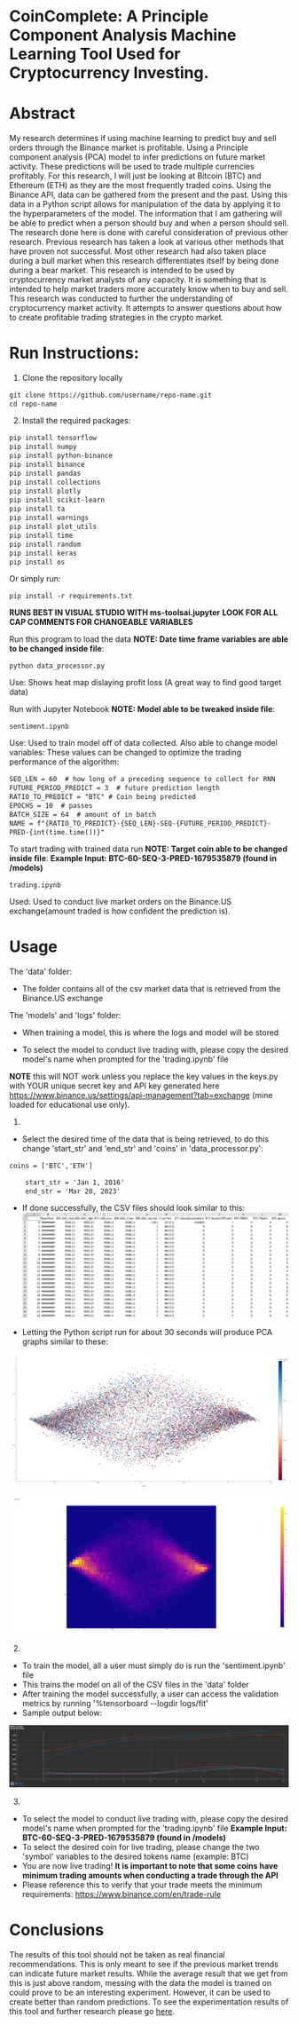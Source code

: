 # CoinComplete: A Principle Component Analysis Machine Learning Tool Used for Cryptocurrency Investing.

# Abstract

My research determines if using machine learning to predict buy and sell orders through the Binance market is profitable.  Using a Principle component analysis (PCA) model to infer predictions on future market activity.  These predictions will be used to trade multiple currencies profitably.  For this research, I will just be looking at Bitcoin (BTC) and Ethereum (ETH) as they are the most frequently traded coins. Using the Binance API, data can be gathered from the present and the past.  Using this data in a Python script allows for manipulation of the data by applying it to the hyperparameters of the model.  The information that I am gathering will be able to predict when a person should buy and when a person should sell.  The research done here is done with careful consideration of previous other research.  Previous research has taken a look at various other methods that have proven not successful.  Most other research had also taken place during a bull market when this research differentiates itself by being done during a bear market. This research is intended to be used by cryptocurrency market analysts of any capacity.  It is something that is intended to help market traders more accurately know when to buy and sell.  This research was conducted to further the understanding of cryptocurrency market activity.  It attempts to answer questions about how to create profitable trading strategies in the crypto market.

# Run Instructions:

1. Clone the repository locally
```
git clone https://github.com/username/repo-name.git
cd repo-name
```

2. Install the required packages:
```
pip install tensorflow
pip install numpy
pip install python-binance
pip install binance
pip install pandas
pip install collections
pip install plotly
pip install scikit-learn
pip install ta
pip install warnings
pip install plot_utils
pip install time
pip install random
pip install keras
pip install os
```

Or simply run:
```
pip install -r requirements.txt
```

**RUNS BEST IN VISUAL STUDIO WITH ms-toolsai.jupyter**
**LOOK FOR ALL CAP COMMENTS FOR CHANGEABLE VARIABLES**

Run this program to load the data **NOTE: Date time frame variables are able to be changed inside file**:
```
python data_processor.py
```
Use: Shows heat map dislaying profit loss (A great way to find good target data)

Run with Jupyter Notebook **NOTE: Model able to be tweaked inside file**:
```
sentiment.ipynb
```
Use: Used to train model off of data collected. Also able to change model variables:
These values can be changed to optimize the trading performance of the algorithm:
```
SEQ_LEN = 60  # how long of a preceding sequence to collect for RNN
FUTURE_PERIOD_PREDICT = 3  # future prediction length
RATIO_TO_PREDICT = "BTC" # Coin being predicted
EPOCHS = 10  # passes
BATCH_SIZE = 64  # amount of in batch
NAME = f"{RATIO_TO_PREDICT}-{SEQ_LEN}-SEQ-{FUTURE_PERIOD_PREDICT}-PRED-{int(time.time())}"
```

To start trading with trained data run 
**NOTE: Target coin able to be changed inside file**:
**Example Input: BTC-60-SEQ-3-PRED-1679535879 (found in /models)**
```
trading.ipynb
```
Used: Used to conduct live market orders on the Binance.US exchange(amount traded is how confident the prediction is).

# Usage

The 'data' folder:

- The folder contains all of the csv market data that is retrieved from the Binance.US exchange

The 'models' and 'logs' folder:

- When training a model, this is where the logs and model will be stored

- To select the model to conduct live trading with, please copy the desired model's name when prompted for the 'trading.ipynb' file


**NOTE** this will NOT work unless you replace the key values in the keys.py with YOUR unique secret key and API key generated here https://www.binance.us/settings/api-management?tab=exchange (mine loaded for educational use only).

1. 
- Select the desired time of the data that is being retrieved, to do this change 'start_str' and 'end_str' and 'coins' in 'data_processor.py':
```
coins = ['BTC','ETH']
```
```
    start_str = 'Jan 1, 2016'
    end_str = 'Mar 20, 2023'
```
- If done successfully, the CSV files should look similar to this:
![Sample CSV Output](images/table.png)

- Letting the Python script run for about 30 seconds will produce PCA graphs similar to these:

![Sample PCA Output 1](images/samplegraph1.png)

![Sample PCA Output 2](images/graph2.png)

2. 
- To train the model, all a user must simply do is run the 'sentiment.ipynb' file
- This trains the model on all of the CSV files in the 'data' folder
- After training the model successfully, a user can access the validation metrics by running '%tensorboard --logdir logs/fit'
- Sample output below:

![Sample Model Output](images/epoch_accuracy.png)

3. 
- To select the model to conduct live trading with, please copy the desired model's name when prompted for the 'trading.ipynb' file
**Example Input: BTC-60-SEQ-3-PRED-1679535879 (found in /models)**
- To select the desired coin for live trading, please change the two 'symbol' variables to the desired tokens name (example: BTC)
- You are now live trading!
**It is important to note that some coins have minimum trading amounts when conducting a trade through the API**
- Please reference this to verify that your trade meets the minimum requirements: https://www.binance.com/en/trade-rule


# Conclusions

The results of this tool should not be taken as real financial recommendations. This is only meant to see if the previous market trends can indicate future market results. While the average result that we get from this is just above random, messing with the data the model is trained on could prove to be an interesting experiment. However, it can be used to create better than random predictions. To see the experimentation results of this tool and further research please go [here](https://github.com/ReadyResearchers/cmpsc-600-fall-2022-and-spring-2023-senior-thesis-connellyw.git).
